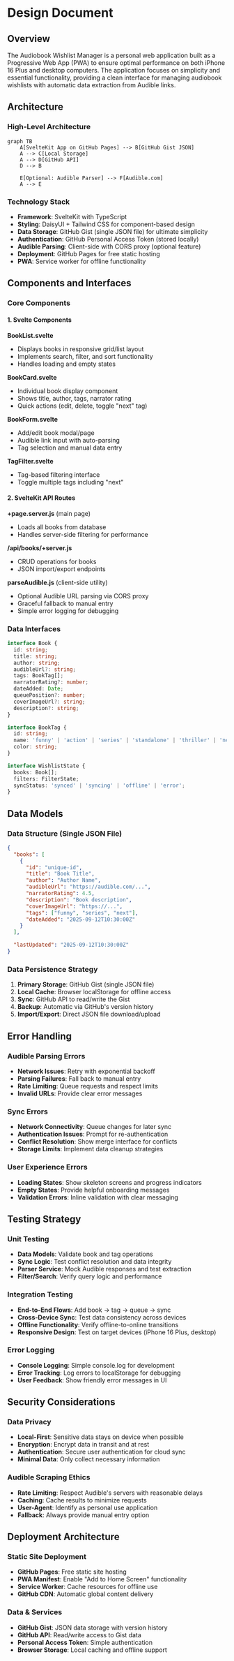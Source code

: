 # Design Document

## Overview

The Audiobook Wishlist Manager is a personal web application built as a Progressive Web App (PWA) to ensure optimal performance on both iPhone 16 Plus and desktop computers. The application focuses on simplicity and essential functionality, providing a clean interface for managing audiobook wishlists with automatic data extraction from Audible links.

## Architecture

### High-Level Architecture

```mermaid
graph TB
    A[SvelteKit App on GitHub Pages] --> B[GitHub Gist JSON]
    A --> C[Local Storage]
    A --> D[GitHub API]
    D --> B
    
    E[Optional: Audible Parser] --> F[Audible.com]
    A --> E
```

### Technology Stack

- **Framework**: SvelteKit with TypeScript
- **Styling**: DaisyUI + Tailwind CSS for component-based design
- **Data Storage**: GitHub Gist (single JSON file) for ultimate simplicity
- **Authentication**: GitHub Personal Access Token (stored locally)
- **Audible Parsing**: Client-side with CORS proxy (optional feature)
- **Deployment**: GitHub Pages for free static hosting
- **PWA**: Service worker for offline functionality

## Components and Interfaces

### Core Components

#### 1. Svelte Components

**BookList.svelte**
- Displays books in responsive grid/list layout
- Implements search, filter, and sort functionality
- Handles loading and empty states

**BookCard.svelte**
- Individual book display component
- Shows title, author, tags, narrator rating
- Quick actions (edit, delete, toggle "next" tag)

**BookForm.svelte**
- Add/edit book modal/page
- Audible link input with auto-parsing
- Tag selection and manual data entry

**TagFilter.svelte**
- Tag-based filtering interface
- Toggle multiple tags including "next"

#### 2. SvelteKit API Routes

**+page.server.js** (main page)
- Loads all books from database
- Handles server-side filtering for performance

**/api/books/+server.js**
- CRUD operations for books
- JSON import/export endpoints

**parseAudible.js** (client-side utility)
- Optional Audible URL parsing via CORS proxy
- Graceful fallback to manual entry
- Simple error logging for debugging

### Data Interfaces

```typescript
interface Book {
  id: string;
  title: string;
  author: string;
  audibleUrl?: string;
  tags: BookTag[];
  narratorRating?: number;
  dateAdded: Date;
  queuePosition?: number;
  coverImageUrl?: string;
  description?: string;
}

interface BookTag {
  id: string;
  name: 'funny' | 'action' | 'series' | 'standalone' | 'thriller' | 'next';
  color: string;
}

interface WishlistState {
  books: Book[];
  filters: FilterState;
  syncStatus: 'synced' | 'syncing' | 'offline' | 'error';
}
```

## Data Models

### Data Structure (Single JSON File)

```json
{
  "books": [
    {
      "id": "unique-id",
      "title": "Book Title",
      "author": "Author Name",
      "audibleUrl": "https://audible.com/...",
      "narratorRating": 4.5,
      "description": "Book description",
      "coverImageUrl": "https://...",
      "tags": ["funny", "series", "next"],
      "dateAdded": "2025-09-12T10:30:00Z"
    }
  ],

  "lastUpdated": "2025-09-12T10:30:00Z"
}
```

### Data Persistence Strategy

1. **Primary Storage**: GitHub Gist (single JSON file)
2. **Local Cache**: Browser localStorage for offline access
3. **Sync**: GitHub API to read/write the Gist
4. **Backup**: Automatic via GitHub's version history
5. **Import/Export**: Direct JSON file download/upload

## Error Handling

### Audible Parsing Errors
- **Network Issues**: Retry with exponential backoff
- **Parsing Failures**: Fall back to manual entry
- **Rate Limiting**: Queue requests and respect limits
- **Invalid URLs**: Provide clear error messages

### Sync Errors
- **Network Connectivity**: Queue changes for later sync
- **Authentication Issues**: Prompt for re-authentication
- **Conflict Resolution**: Show merge interface for conflicts
- **Storage Limits**: Implement data cleanup strategies

### User Experience Errors
- **Loading States**: Show skeleton screens and progress indicators
- **Empty States**: Provide helpful onboarding messages
- **Validation Errors**: Inline validation with clear messaging

## Testing Strategy

### Unit Testing
- **Data Models**: Validate book and tag operations
- **Sync Logic**: Test conflict resolution and data integrity
- **Parser Service**: Mock Audible responses and test extraction
- **Filter/Search**: Verify query logic and performance

### Integration Testing
- **End-to-End Flows**: Add book → tag → queue → sync
- **Cross-Device Sync**: Test data consistency across devices
- **Offline Functionality**: Verify offline-to-online transitions
- **Responsive Design**: Test on target devices (iPhone 16 Plus, desktop)

### Error Logging
- **Console Logging**: Simple console.log for development
- **Error Tracking**: Log errors to localStorage for debugging
- **User Feedback**: Show friendly error messages in UI

## Security Considerations

### Data Privacy
- **Local-First**: Sensitive data stays on device when possible
- **Encryption**: Encrypt data in transit and at rest
- **Authentication**: Secure user authentication for cloud sync
- **Minimal Data**: Only collect necessary information

### Audible Scraping Ethics
- **Rate Limiting**: Respect Audible's servers with reasonable delays
- **Caching**: Cache results to minimize requests
- **User-Agent**: Identify as personal use application
- **Fallback**: Always provide manual entry option

## Deployment Architecture

### Static Site Deployment
- **GitHub Pages**: Free static site hosting
- **PWA Manifest**: Enable "Add to Home Screen" functionality
- **Service Worker**: Cache resources for offline use
- **GitHub CDN**: Automatic global content delivery

### Data & Services
- **GitHub Gist**: JSON data storage with version history
- **GitHub API**: Read/write access to Gist data
- **Personal Access Token**: Simple authentication
- **Browser Storage**: Local caching and offline support